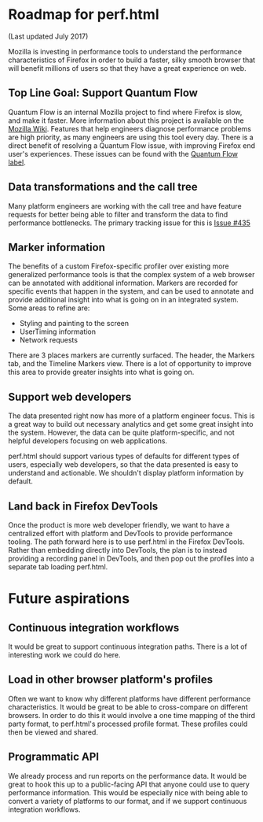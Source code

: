# Roadmap for perf.html

(Last updated July 2017)

Mozilla is investing in performance tools to understand the performance characteristics of Firefox in order to build a faster, silky smooth browser that will benefit millions of users so that they have a great experience on web.

## Top Line Goal: Support Quantum Flow

Quantum Flow is an internal Mozilla project to find where Firefox is slow, and make it faster. More information about this project is available on the [Mozilla Wiki](https://wiki.mozilla.org/Quantum/Flow). Features that help engineers diagnose performance problems are high priority, as many engineers are using this tool every day. There is a direct benefit of resolving a Quantum Flow issue, with improving Firefox end user's experiences. These issues can be found with the [Quantum Flow label](https://github.com/devtools-html/perf.html/issues?q=is%3Aopen+is%3Aissue+label%3A%22quantum+flow%22).

## Data transformations and the call tree

Many platform engineers are working with the call tree and have feature requests for better being able to filter and transform the data to find performance bottlenecks. The primary tracking issue for this is [Issue #435](https://github.com/devtools-html/perf.html/issues/435)

## Marker information

The benefits of a custom Firefox-specific profiler over existing more generalized performance tools is that the complex system of a web browser can be annotated with additional information. Markers are recorded for specific events that happen in the system, and can be used to annotate and provide additional insight into what is going on in an integrated system. Some areas to refine are:

 * Styling and painting to the screen
 * UserTiming information
 * Network requests

There are 3 places markers are currently surfaced. The header, the Markers tab, and the Timeline Markers view. There is a lot of opportunity to improve this area to provide greater insights into what is going on.

## Support web developers

The data presented right now has more of a platform engineer focus. This is a great way to build out necessary analytics and get some great insight into the system. However, the data can be quite platform-specific, and not helpful developers focusing on web applications.

perf.html should support various types of defaults for different types of users, especially web developers, so that the data presented is easy to understand and actionable. We shouldn't display platform information by default.

## Land back in Firefox DevTools

Once the product is more web developer friendly, we want to have a centralized effort with platform and DevTools to provide performance tooling. The path forward here is to use perf.html in the Firefox DevTools. Rather than embedding directly into DevTools, the plan is to instead providing a recording panel in DevTools, and then pop out the profiles into a separate tab loading perf.html.

# Future aspirations

## Continuous integration workflows

It would be great to support continuous integration paths. There is a lot of interesting work we could do here.

## Load in other browser platform's profiles

Often we want to know why different platforms have different performance characteristics. It would be great to be able to cross-compare on different browsers. In order to do this it would involve a one time mapping of the third party format, to perf.html's processed profile format. These profiles could then be viewed and shared.

## Programmatic API

We already process and run reports on the performance data. It would be great to hook this up to a public-facing API that anyone could use to query performance information. This would be especially nice with being able to convert a variety of platforms to our format, and if we support continuous integration workflows.
